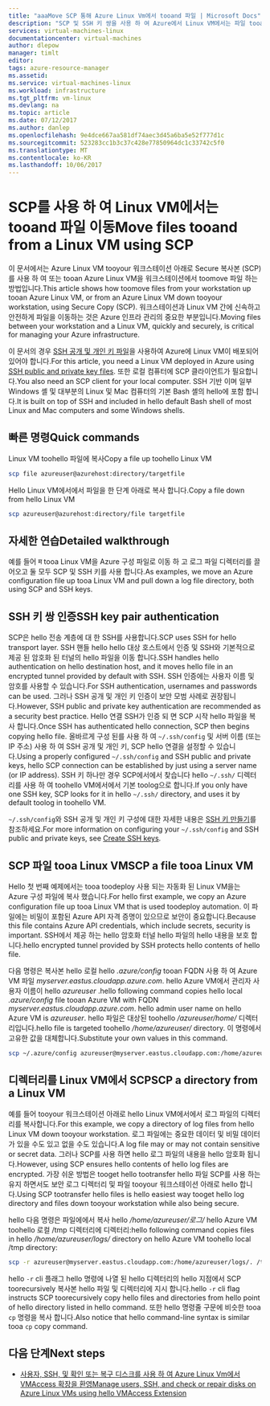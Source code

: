 ```yaml
---
title: "aaaMove SCP 통해 Azure Linux Vm에서 tooand 파일 | Microsoft Docs"
description: "SCP 및 SSH 키 쌍을 사용 하 여 Azure에서 Linux VM에서는 파일 tooand를 안전 하 게 이동 합니다."
services: virtual-machines-linux
documentationcenter: virtual-machines
author: dlepow
manager: timlt
editor: 
tags: azure-resource-manager
ms.assetid: 
ms.service: virtual-machines-linux
ms.workload: infrastructure
ms.tgt_pltfrm: vm-linux
ms.devlang: na
ms.topic: article
ms.date: 07/12/2017
ms.author: danlep
ms.openlocfilehash: 9e4dce667aa581df74aec3d45a6ba5e52f777d1c
ms.sourcegitcommit: 523283cc1b3c37c428e77850964dc1c33742c5f0
ms.translationtype: MT
ms.contentlocale: ko-KR
ms.lasthandoff: 10/06/2017
---
```

# <a name="move-files-tooand-from-a-linux-vm-using-scp"></a><span data-ttu-id="6d460-103">SCP를 사용 하 여 Linux VM에서는 tooand 파일 이동</span><span class="sxs-lookup"><span data-stu-id="6d460-103">Move files tooand from a Linux VM using SCP</span></span>

<span data-ttu-id="6d460-104">이 문서에서는 Azure Linux VM tooyour 워크스테이션 아래로 Secure 복사본 (SCP)를 사용 하 여 또는 tooan Azure Linux VM을 워크스테이션에서 toomove 파일 하는 방법입니다.</span><span class="sxs-lookup"><span data-stu-id="6d460-104">This article shows how toomove files from your workstation up tooan Azure Linux VM, or from an Azure Linux VM down tooyour workstation, using Secure Copy (SCP).</span></span> <span data-ttu-id="6d460-105">워크스테이션과 Linux VM 간에 신속하고 안전하게 파일을 이동하는 것은 Azure 인프라 관리의 중요한 부분입니다.</span><span class="sxs-lookup"><span data-stu-id="6d460-105">Moving files between your workstation and a Linux VM, quickly and securely, is critical for managing your Azure infrastructure.</span></span> 

<span data-ttu-id="6d460-106">이 문서의 경우 [SSH 공개 및 개인 키 파일](mac-create-ssh-keys.md?toc=%2fazure%2fvirtual-machines%2flinux%2ftoc.json)을 사용하여 Azure에 Linux VM이 배포되어 있어야 합니다.</span><span class="sxs-lookup"><span data-stu-id="6d460-106">For this article, you need a Linux VM deployed in Azure using [SSH public and private key files](mac-create-ssh-keys.md?toc=%2fazure%2fvirtual-machines%2flinux%2ftoc.json).</span></span> <span data-ttu-id="6d460-107">또한 로컬 컴퓨터에 SCP 클라이언트가 필요합니다.</span><span class="sxs-lookup"><span data-stu-id="6d460-107">You also need an SCP client for your local computer.</span></span> <span data-ttu-id="6d460-108">SSH 기반 이며 일부 Windows 셸 및 대부분의 Linux 및 Mac 컴퓨터의 기본 Bash 셸의 hello에 포함 합니다.</span><span class="sxs-lookup"><span data-stu-id="6d460-108">It is built on top of SSH and included in hello default Bash shell of most Linux and Mac computers and some Windows shells.</span></span>

## <a name="quick-commands"></a><span data-ttu-id="6d460-109">빠른 명령</span><span class="sxs-lookup"><span data-stu-id="6d460-109">Quick commands</span></span>

<span data-ttu-id="6d460-110">Linux VM toohello 파일에 복사</span><span class="sxs-lookup"><span data-stu-id="6d460-110">Copy a file up toohello Linux VM</span></span>

```bash
scp file azureuser@azurehost:directory/targetfile
```

<span data-ttu-id="6d460-111">Hello Linux VM에서에서 파일을 한 단계 아래로 복사 합니다.</span><span class="sxs-lookup"><span data-stu-id="6d460-111">Copy a file down from hello Linux VM</span></span>

```bash
scp azureuser@azurehost:directory/file targetfile
```

## <a name="detailed-walkthrough"></a><span data-ttu-id="6d460-112">자세한 연습</span><span class="sxs-lookup"><span data-stu-id="6d460-112">Detailed walkthrough</span></span>

<span data-ttu-id="6d460-113">예를 들어 म tooa Linux VM을 Azure 구성 파일로 이동 하 고 로그 파일 디렉터리를 끌어오고 둘 모두 SCP 및 SSH 키를 사용 합니다.</span><span class="sxs-lookup"><span data-stu-id="6d460-113">As examples, we move an Azure configuration file up tooa Linux VM and pull down a log file directory, both using SCP and SSH keys.</span></span>   

## <a name="ssh-key-pair-authentication"></a><span data-ttu-id="6d460-114">SSH 키 쌍 인증</span><span class="sxs-lookup"><span data-stu-id="6d460-114">SSH key pair authentication</span></span>

<span data-ttu-id="6d460-115">SCP은 hello 전송 계층에 대 한 SSH를 사용합니다.</span><span class="sxs-lookup"><span data-stu-id="6d460-115">SCP uses SSH for hello transport layer.</span></span> <span data-ttu-id="6d460-116">SSH 핸들 hello hello 대상 호스트에서 인증 및 SSH와 기본적으로 제공 된 암호화 된 터널의 hello 파일을 이동 합니다.</span><span class="sxs-lookup"><span data-stu-id="6d460-116">SSH handles hello authentication on hello destination host, and it moves hello file in an encrypted tunnel provided by default with SSH.</span></span> <span data-ttu-id="6d460-117">SSH 인증에는 사용자 이름 및 암호를 사용할 수 있습니다.</span><span class="sxs-lookup"><span data-stu-id="6d460-117">For SSH authentication, usernames and passwords can be used.</span></span> <span data-ttu-id="6d460-118">그러나 SSH 공개 및 개인 키 인증이 보안 모범 사례로 권장됩니다.</span><span class="sxs-lookup"><span data-stu-id="6d460-118">However, SSH public and private key authentication are recommended as a security best practice.</span></span> <span data-ttu-id="6d460-119">Hello 연결 SSH가 인증 되 면 SCP 시작 hello 파일을 복사 합니다.</span><span class="sxs-lookup"><span data-stu-id="6d460-119">Once SSH has authenticated hello connection, SCP then begins copying hello file.</span></span> <span data-ttu-id="6d460-120">올바르게 구성 된를 사용 하 여 `~/.ssh/config` 및 서버 이름 (또는 IP 주소) 사용 하 여 SSH 공개 및 개인 키, SCP hello 연결을 설정할 수 있습니다.</span><span class="sxs-lookup"><span data-stu-id="6d460-120">Using a properly configured `~/.ssh/config` and SSH public and private keys, hello SCP connection can be established by just using a server name (or IP address).</span></span> <span data-ttu-id="6d460-121">SSH 키 하나만 경우 SCP에서에서 찾습니다 hello `~/.ssh/` 디렉터리를 사용 하 여 toohello VM에서에서 기본 toolog으로 합니다.</span><span class="sxs-lookup"><span data-stu-id="6d460-121">If you only have one SSH key, SCP looks for it in hello `~/.ssh/` directory, and uses it by default toolog in toohello VM.</span></span>

<span data-ttu-id="6d460-122">`~/.ssh/config`와 SSH 공개 및 개인 키 구성에 대한 자세한 내용은 [SSH 키 만들기](mac-create-ssh-keys.md?toc=%2fazure%2fvirtual-machines%2flinux%2ftoc.json)를 참조하세요.</span><span class="sxs-lookup"><span data-stu-id="6d460-122">For more information on configuring your `~/.ssh/config` and SSH public and private keys, see [Create SSH keys](mac-create-ssh-keys.md?toc=%2fazure%2fvirtual-machines%2flinux%2ftoc.json).</span></span>

## <a name="scp-a-file-tooa-linux-vm"></a><span data-ttu-id="6d460-123">SCP 파일 tooa Linux VM</span><span class="sxs-lookup"><span data-stu-id="6d460-123">SCP a file tooa Linux VM</span></span>

<span data-ttu-id="6d460-124">Hello 첫 번째 예제에서는 tooa toodeploy 사용 되는 자동화 된 Linux VM을는 Azure 구성 파일에 복사 했습니다.</span><span class="sxs-lookup"><span data-stu-id="6d460-124">For hello first example, we copy an Azure configuration file up tooa Linux VM that is used toodeploy automation.</span></span> <span data-ttu-id="6d460-125">이 파일에는 비밀이 포함된 Azure API 자격 증명이 있으므로 보안이 중요합니다.</span><span class="sxs-lookup"><span data-stu-id="6d460-125">Because this file contains Azure API credentials, which include secrets, security is important.</span></span> <span data-ttu-id="6d460-126">SSH에서 제공 하는 hello 암호화 터널 hello 파일의 hello 내용을 보호 합니다.</span><span class="sxs-lookup"><span data-stu-id="6d460-126">hello encrypted tunnel provided by SSH protects hello contents of hello file.</span></span>

<span data-ttu-id="6d460-127">다음 명령은 복사본 hello 로컬 hello *.azure/config* tooan FQDN 사용 하 여 Azure VM 파일 *myserver.eastus.cloudapp.azure.com*. hello Azure VM에서 관리자 사용자 이름이 hello *azureuser* .</span><span class="sxs-lookup"><span data-stu-id="6d460-127">hello following command copies hello local *.azure/config* file tooan Azure VM with FQDN *myserver.eastus.cloudapp.azure.com*. hello admin user name on hello Azure VM is *azureuser*.</span></span> <span data-ttu-id="6d460-128">hello 파일은 대상된 toohello */azureuser/home/* 디렉터리입니다.</span><span class="sxs-lookup"><span data-stu-id="6d460-128">hello file is targeted toohello */home/azureuser/* directory.</span></span> <span data-ttu-id="6d460-129">이 명령에서 고유한 값을 대체합니다.</span><span class="sxs-lookup"><span data-stu-id="6d460-129">Substitute your own values in this command.</span></span>

```bash
scp ~/.azure/config azureuser@myserver.eastus.cloudapp.com:/home/azureuser/config
```

## <a name="scp-a-directory-from-a-linux-vm"></a><span data-ttu-id="6d460-130">디렉터리를 Linux VM에서 SCP</span><span class="sxs-lookup"><span data-stu-id="6d460-130">SCP a directory from a Linux VM</span></span>

<span data-ttu-id="6d460-131">예를 들어 tooyour 워크스테이션 아래로 hello Linux VM에서에서 로그 파일의 디렉터리를 복사합니다.</span><span class="sxs-lookup"><span data-stu-id="6d460-131">For this example, we copy a directory of log files from hello Linux VM down tooyour workstation.</span></span> <span data-ttu-id="6d460-132">로그 파일에는 중요한 데이터 및 비밀 데이터가 있을 수도 있고 없을 수도 있습니다.</span><span class="sxs-lookup"><span data-stu-id="6d460-132">A log file may or may not contain sensitive or secret data.</span></span> <span data-ttu-id="6d460-133">그러나 SCP를 사용 하면 hello 로그 파일의 내용을 hello 암호화 됩니다.</span><span class="sxs-lookup"><span data-stu-id="6d460-133">However, using SCP ensures hello contents of hello log files are encrypted.</span></span> <span data-ttu-id="6d460-134">가장 쉬운 방법은 tooget hello tootransfer hello 파일 SCP를 사용 하는 유지 하면서도 보안 로그 디렉터리 및 파일 tooyour 워크스테이션 아래로 hello 합니다.</span><span class="sxs-lookup"><span data-stu-id="6d460-134">Using SCP tootransfer hello files is hello easiest way tooget hello log directory and files down tooyour workstation while also being secure.</span></span>

<span data-ttu-id="6d460-135">hello 다음 명령은 파일에에서 복사 hello */home/azureuser/로그/* hello Azure VM toohello 로컬 /tmp 디렉터리에 디렉터리:</span><span class="sxs-lookup"><span data-stu-id="6d460-135">hello following command copies files in hello */home/azureuser/logs/* directory on hello Azure VM toohello local /tmp directory:</span></span>

```bash
scp -r azureuser@myserver.eastus.cloudapp.com:/home/azureuser/logs/. /tmp/
```

<span data-ttu-id="6d460-136">hello `-r` cli 플래그 hello 명령에 나열 된 hello 디렉터리의 hello 지점에서 SCP toorecursively 복사본 hello 파일 및 디렉터리에 지시 합니다.</span><span class="sxs-lookup"><span data-stu-id="6d460-136">hello `-r` cli flag instructs SCP toorecursively copy hello files and directories from hello point of hello directory listed in hello command.</span></span>  <span data-ttu-id="6d460-137">또한 hello 명령줄 구문에 비슷한 tooa `cp` 명령을 복사 합니다.</span><span class="sxs-lookup"><span data-stu-id="6d460-137">Also notice that hello command-line syntax is similar tooa `cp` copy command.</span></span>

## <a name="next-steps"></a><span data-ttu-id="6d460-138">다음 단계</span><span class="sxs-lookup"><span data-stu-id="6d460-138">Next steps</span></span>

* [<span data-ttu-id="6d460-139">사용자, SSH, 및 확인 또는 복구 디스크를 사용 하 여 Azure Linux Vm에서 VMAccess 확장을 환영</span><span class="sxs-lookup"><span data-stu-id="6d460-139">Manage users, SSH, and check or repair disks on Azure Linux VMs using hello VMAccess Extension</span></span>](using-vmaccess-extension.md?toc=%2fazure%2fvirtual-machines%2flinux%2ftoc.json)
